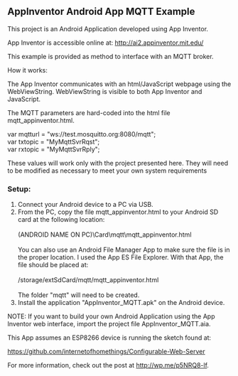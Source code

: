 <h2><strong>AppInventor Android App MQTT Example</strong></h2>

This project is an Android Application developed using App Inventor.

App Inventor is accessible online at: http://ai2.appinventor.mit.edu/

This example is provided as method to interface with an MQTT broker.

How it works:

The App Inventor communicates with an html/JavaScript webpage using
the WebViewString. WebViewString is visible to both App Inventor and JavaScript.

The MQTT parameters are hard-coded into the html file mqtt_appinventor.html.

var mqtturl = "ws://test.mosquitto.org:8080/mqtt";<br>
var txtopic = "MyMqttSvrRqst";<br>
var rxtopic = "MyMqttSvrRply";<br>

These values will work only with the project presented here. They will need to be 
modified as necessary to meet your own system requirements

<strong><h3>Setup:</h3></strong>

1. Connect your Android device to a PC via USB.
2. From the PC, copy the file mqtt_appinventor.html to your Android SD card at the following location:<br><br>
   (ANDROID NAME ON PC)\Card\mqtt\mqtt_appinventor.html<br><br>
   You can also use an Android File Manager App to make sure the file is in the proper location.
   I used the App ES File Explorer. With that App, the file should be placed at:<br><br>
   /storage/extSdCard/mqtt/mqtt_appinventor.html<br><br>
   The folder "mqtt" will need to be created.
3. Install the application "AppInventor_MQTT.apk" on the Android device.

NOTE: If you want to build your own Android Application using the App Inventor web interface,
import the project file AppInventor_MQTT.aia.

This App assumes an ESP8266 device is running the sketch found at: 

https://github.com/internetofhomethings/Configurable-Web-Server

For more information, check out the post at http://wp.me/p5NRQ8-lf.
